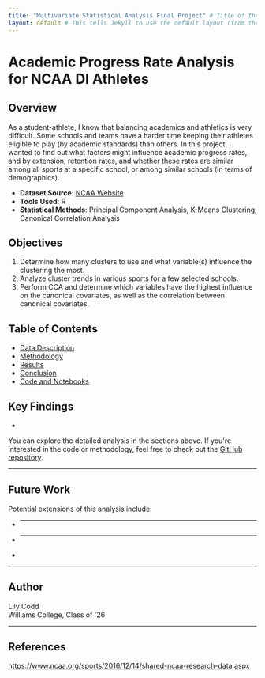 ```yaml
---
title: "Multivariate Statistical Analysis Final Project" # Title of the page
layout: default # This tells Jekyll to use the default layout (from the theme)
---
```

# Academic Progress Rate Analysis for NCAA DI Athletes

## Overview

As a student-athlete, I know that balancing academics and athletics is very difficult. Some schools and teams have a harder time keeping their athletes eligible to play (by academic standards) than others. In this project, I wanted to find out what factors might influence academic progress rates, and by extension, retention rates, and whether these rates are similar among all sports at a specific school, or among similar schools (in terms of demographics). 

- **Dataset Source**: [NCAA Website](https://www.ncaa.org/sports/2016/12/14/shared-ncaa-research-data.aspx)
- **Tools Used**: R
- **Statistical Methods**: Principal Component Analysis, K-Means Clustering, Canonical Correlation Analysis

## Objectives 
1. Determine how many clusters to use and what variable(s) influence the clustering the most.
2. Analyze cluster trends in various sports for a few selected schools.
3. Perform CCA and determine which variables have the highest influence on the canonical covariates, as well as the correlation between canonical covariates.

## Table of Contents

- [Data Description](data.md)
- [Methodology](methodology.md)
- [Results](results.md)
- [Conclusion](conclusions.md)
- [Code and Notebooks](https://lec4.github.io/apr_project/)

## Key Findings

- 


You can explore the detailed analysis in the sections above. If you're interested in the code or methodology, feel free to check out the [GitHub repository](https://github.com/Lec4/apr_project).

---
## Future Work

Potential extensions of this analysis include:
- ***** 
- ******
- 

---

## Author

Lily Codd <br/> 
Williams College, Class of '26

---

## References 
https://www.ncaa.org/sports/2016/12/14/shared-ncaa-research-data.aspx
